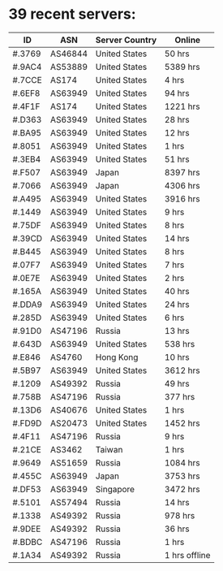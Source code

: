 # 39 recent servers:

| ID | ASN | Server Country | Online |
| ------ | ------ | ------ | ------ |
| #.3769 | AS46844 | United States | 50 hrs |
| #.9AC4 | AS53889 | United States | 5389 hrs |
| #.7CCE | AS174 | United States | 4 hrs |
| #.6EF8 | AS63949 | United States | 94 hrs |
| #.4F1F | AS174 | United States | 1221 hrs |
| #.D363 | AS63949 | United States | 28 hrs |
| #.BA95 | AS63949 | United States | 12 hrs |
| #.8051 | AS63949 | United States | 1 hrs |
| #.3EB4 | AS63949 | United States | 51 hrs |
| #.F507 | AS63949 | Japan | 8397 hrs |
| #.7066 | AS63949 | Japan | 4306 hrs |
| #.A495 | AS63949 | United States | 3916 hrs |
| #.1449 | AS63949 | United States | 9 hrs |
| #.75DF | AS63949 | United States | 8 hrs |
| #.39CD | AS63949 | United States | 14 hrs |
| #.B445 | AS63949 | United States | 8 hrs |
| #.07F7 | AS63949 | United States | 7 hrs |
| #.0E7E | AS63949 | United States | 2 hrs |
| #.165A | AS63949 | United States | 40 hrs |
| #.DDA9 | AS63949 | United States | 24 hrs |
| #.285D | AS63949 | United States | 6 hrs |
| #.91D0 | AS47196 | Russia | 13 hrs |
| #.643D | AS63949 | United States | 538 hrs |
| #.E846 | AS4760 | Hong Kong | 10 hrs |
| #.5B97 | AS63949 | United States | 3612 hrs |
| #.1209 | AS49392 | Russia | 49 hrs |
| #.758B | AS47196 | Russia | 377 hrs |
| #.13D6 | AS40676 | United States | 1 hrs |
| #.FD9D | AS20473 | United States | 1452 hrs |
| #.4F11 | AS47196 | Russia | 9 hrs |
| #.21CE | AS3462 | Taiwan | 1 hrs |
| #.9649 | AS51659 | Russia | 1084 hrs |
| #.455C | AS63949 | Japan | 3753 hrs |
| #.DF53 | AS63949 | Singapore | 3472 hrs |
| #.5101 | AS57494 | Russia | 14 hrs |
| #.1338 | AS49392 | Russia | 978 hrs |
| #.9DEE | AS49392 | Russia | 36 hrs |
| #.BDBC | AS47196 | Russia | 1 hrs |
| #.1A34 | AS49392 | Russia | 1 hrs offline |

